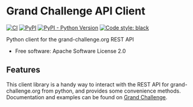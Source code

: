# Grand Challenge API Client

[![CI](https://github.com/DIAGNijmegen/rse-gcapi/actions/workflows/ci.yml/badge.svg?branch=main)](https://github.com/DIAGNijmegen/rse-gcapi/actions/workflows/ci.yml?query=branch%3Amain)
[![PyPI](https://img.shields.io/pypi/v/gcapi)](https://pypi.org/project/gcapi/)
[![PyPI - Python Version](https://img.shields.io/pypi/pyversions/gcapi)](https://pypi.org/project/gcapi/)
[![Code style: black](https://img.shields.io/badge/code%20style-black-000000.svg)](https://github.com/psf/black)

Python client for the grand-challenge.org REST API

  - Free software: Apache Software License 2.0

## Features

This client library is a handy way to interact with the REST API for
grand-challenge.org from python, and provides some convenience methods.
Documentation and examples can be found on [Grand
Challenge](https://grand-challenge.org/documentation/grand-challenge-api/).
